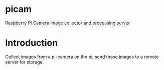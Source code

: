 # picam
Raspberry Pi Camera image collector and processing server

# Introduction

Collect images from a pi-camera on the pi, send those images
to a remote server for storage.

